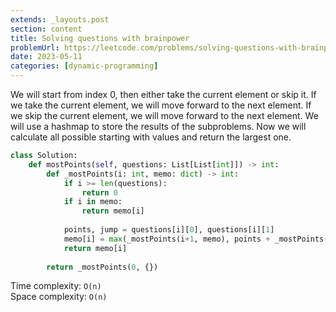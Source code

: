 ```yaml
---
extends: _layouts.post
section: content
title: Solving questions with brainpower
problemUrl: https://leetcode.com/problems/solving-questions-with-brainpower/
date: 2023-05-11
categories: [dynamic-programming]
---
```


We will start from index 0, then either take the current element or skip it. If we take the current element, we will move forward to the next element. If we skip the current element, we will move forward to the next element. We will use a hashmap to store the results of the subproblems. Now we will calculate all possible starting with values and return the largest one.

```python
class Solution:
    def mostPoints(self, questions: List[List[int]]) -> int:
        def _mostPoints(i: int, memo: dict) -> int:
            if i >= len(questions):
                return 0
            if i in memo:
                return memo[i]
            
            points, jump = questions[i][0], questions[i][1]
            memo[i] = max(_mostPoints(i+1, memo), points + _mostPoints(i+jump+1, memo))
            return memo[i]
        
        return _mostPoints(0, {})
```

Time complexity: `O(n)` <br/>
Space complexity: `O(n)`